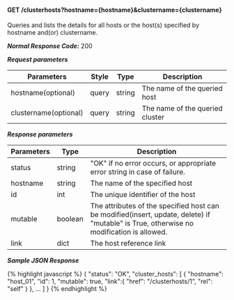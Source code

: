 <h4>GET /clusterhosts?hostname={hostname}&amp;clustername={clustername}</h4>

Queries and lists the details for all hosts or the host(s) specified by hostname and(or) clustername.

***Normal Response Code:*** 200

***Request parameters***

<table class="table table-bordered table-striped">
<thead><th>Parameters</th>
<th>Style</th>
<th>Type</th>
<th>Description</th>

</thead>

<tbody>

<tr>
<td>hostname(optional)</td>
<td>query</td>
<td>string</td>
<td>The name of the queried host</td>
</tr>

<tr>
<td>clustername(optional)</td>
<td>query</td>
<td>string</td>
<td>The name of the queried cluster</td>
</tr>

</tbody>
</table>

***Response parameters***

<table class="table table-bordered table-striped">
<thead><th>Parameters</th>
<th>Type</th>
<th>Description</th>

</thead>

<tbody>

<tr>
<td>status</td>
<td>string </td>
<td>
"OK" if no error occurs, or appropriate error string in case of failure.</td>
</tr>

<tr>
<td>hostname</td>
<td>string </td>
<td>The name of the specified host</td>
</tr>

<tr>
<td>id</td>
<td>int </td>
<td>The unique identifier of the host</td>
</tr>

<tr>
<td>mutable</td>
<td>boolean</td>
<td>The attributes of the specified host can be modified(insert, update, delete)
if "mutable" is True, otherwise no modification is allowed.</td>
</tr>

<tr>
<td>link</td>
<td>dict</td>
<td>The host reference link</td>
</tr>

</tbody>
</table>



***Sample JSON Response***

{% highlight javascript %}
{
    "status": "OK",
    "cluster_hosts": [
        {
            "hostname": "host_01",
            "id": 1,
            "mutable": true,
            "link":{
                "href": "/clusterhosts/1",
                "rel": "self"
            }
        },
        ...
    ]
}
{% endhighlight  %}
